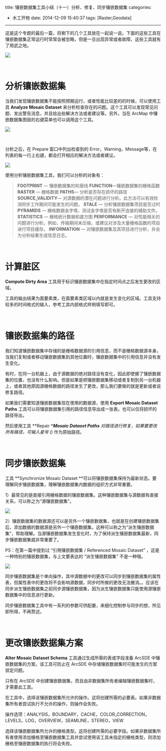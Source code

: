 title: 镶嵌数据集工具小结（十一）分析、修复、同步镶嵌数据集
categories:
  - 木工开物
date: 2014-12-09 15:40:37
tags: [Raster,Geodata]
---
这是这个专题的最后一篇，将剩下的几个工具放在一起说一说。下面的这些工具在镶嵌数据集正常运行时常常会被忽略，但是一旦出现异常或者故障，这些工具就有了用武之地。 

![](http://7xospm.com1.z0.glb.clouddn.com/97a90632-548f-456f-a03d-87db163c5cab_20141208100341577.png) 

<br>

# 分析镶嵌数据集 

当我们发现镶嵌数据集不能按照预期运行，或者性能比较差的的时候，可以使用工具 **Analyze Mosaic Dataset** 来分析检查存在的问题。这个工具可以发现常见问题、发出警告消息，并且给出些解决方法或者建议等。另外，当在 ArcMap 中镶嵌数据集图层的右键菜单也可以调用这个工具。 

![](http://7xospm.com1.z0.glb.clouddn.com/03b3b577-6754-471b-bd67-daad6db13b9b_SouthEast.png) 

<br>

分析之后，在 Prepare 窗口中列出检查到的 Error，Warning，Message等，在列表的每一行上右键，都会打开相应的解决方法或者建议。 

![](http://7xospm.com1.z0.glb.clouddn.com/a432d3e5-1e55-425a-83b9-6652bab117c8_20141208111037265.png) 

使用分析镶嵌数据集工具，我们可以分析的对象有： 

> **FOOTPRINT** — 镶嵌数据集的轮廓线 
> **FUNCTION**—镶嵌数据集的栅格函数 
> **RASTER** — 栅格数据 
> **PATHS**— 分析是否存在损坏的路径 
> **SOURCE_VALIDITY**— 对源数据的潜在问题进行分析。此方法可以有效检测同步工作期间可能发生的问题。 
> **STALE** — 分析镶嵌数据集项目是否过时 
> **PYRAMIDS** — 栅格数据金字塔，测试金字塔是否有断开连接的辅助文件。 
> **STATISTICS** —  栅格统计数据和直方图 
> **PERFORMANCE** — 对性能相关的问题进行分析。例如，传输期间未压缩，或建议对涉及大量栅格函数的项目进行项目缓存。 
> **INFORMATION** —  对镶嵌数据集及其项目进行分析，并会为分析结果生成信息日志。 

<br>

# 计算脏区

**Compute Dirty Area** 工具用于标识镶嵌数据集中在指定时间点之后发生更改的区域。 

工具的输出结果为面要素类，在面要素类区域以内就是发生变化的区域。工具支持较多的时间格式的输入，参考工具内部格式样例填写即可。 

<br>
 
# 镶嵌数据集的路径 

我们知道镶嵌数据集中存储的是栅格数据源的引用信息，而不是栅格数据源本身。当我们复制或者移动镶嵌数据集到其他位置时，镶嵌数据集中的引用信息并没有发生变化。 

有时，在同一台机器上，由于源数据的绝对路径没有变化，因此即使挪了镶嵌数据集的位置，也没有什么影响。但是如果是把镶嵌数据集移动或者复制到另一台机器上，或者其他原因源栅格数据的路径发生了更改，那么我们要做的就是更新或者说修复路径。 

如果我们需要知道镶嵌数据集现在使用的数据源，使用 **Export Mosaic Dataset Paths** 工具可以将镶嵌数据集引用的路径信息导出成一张表。也可以仅将损坏的路径导出。 

然后使用工具 **Repair ****Mosaic Dataset Paths** 对路径进行修复，如果要更改所有路径，可输入星号 (*) 作为原始路径。 

<br>

# 同步镶嵌数据集  

工具 **Synchronize Mosaic Dataset **可以将镶嵌数据集保持为最新状态。要理解同步镶嵌数据集，理解镶嵌数据集内数据的组织方式非常重要。 

1）最常见的是直接引用栅格数据的镶嵌数据集。这种镶嵌数据集与源数据有直接关系，可以称之为“源镶嵌数据集”。 

![](http://7xospm.com1.z0.glb.clouddn.com/8efdb800-0181-44e8-b591-39dbd592a08c_20141209135158700.png) 

2）镶嵌数据集的数据源还可以是另外一个镶嵌数据集，也就是在创建镶嵌数据集后，添加数据的数据源是另外一个镶嵌数据集。这种可以称之为“派生镶嵌数据集”，帮助理解。当源镶嵌数据集发生变化时，为了保持派生镶嵌数据集最新，同步镶嵌数据集就非常重要了。 

PS：在第一篇中提到过 “引用镶嵌数据集 / Referenced Mosaic Dataset” ，这是一种特别的镶嵌数据集，与上文要表达的 “派生镶嵌数据集” 不是一种哦。 

![](http://7xospm.com1.z0.glb.clouddn.com/084158f4-dbe0-4e4b-88a9-8e696e30978d_20141209150853266.png) 

同步镶嵌数据集是个单向操作，其中源数据中的更改可以同步到镶嵌数据集的属性表，但属性表中的更改将不会影响源数据，同步时所做的更改无法撤消。。应该在同步派生镶嵌数据集之前同步源镶嵌数据集，因为派生镶嵌数据集只能使用源镶嵌数据集中的信息进行更新。 

同步镶嵌数据集工具中有一系列的参数可供配置，来细化控制参与同步的想，所见即所得，不再赘述。 

<br>

# 更改镶嵌数据集方案

**Alter Mosaic Dataset Schema** 工具通过生成所需的表或字段准备 ArcSDE 中镶嵌数据集的方案。该工具可防止在 ArcSDE 中存储镶嵌数据集时可能发生的方案锁定问题。 

只有在 ArcSDE 中创建镶嵌数据集，而且由非数据集所有者编辑镶嵌数据集时，才需要此工具。 

在工具中，选择该镶嵌数据集所允许的操作。这将创建所需的必要表。如果非数据集所有者尝试执行不允许的操作，则操作会失败。 

操作选项：ANALYSIS，BOUNDARY，CACHE，COLOR_CORRECTION，LEVELS，LOG，OVERVIEW，SEAMLINE，STEREO，VIEW 

选择该镶嵌数据集所允许的栅格类型。这将创建所需的必要字段。如果非数据集所有者使用添加栅格至镶嵌数据集工具并尝试使用该工具未指定的栅格类型，则添加栅格至镶嵌数据集的执行将会失败。 

 